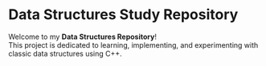 # Data Structures Study Repository

Welcome to my **Data Structures Repository**!  
This project is dedicated to learning, implementing, and experimenting with classic data structures using C++.